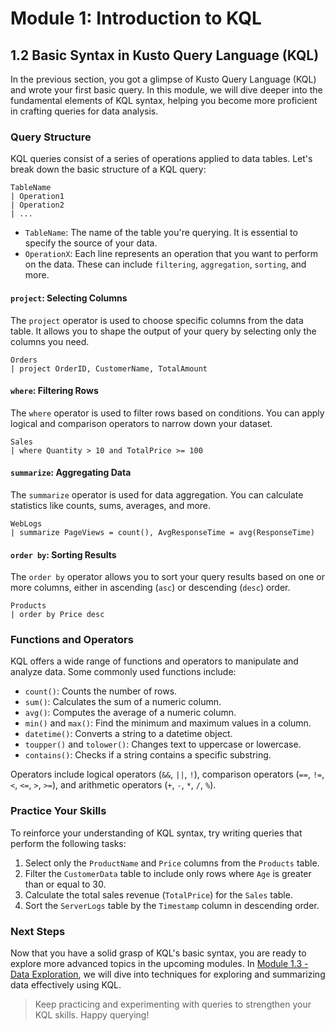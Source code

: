# Module 1: Introduction to KQL

## 1.2 Basic Syntax in Kusto Query Language (KQL)

In the previous section, you got a glimpse of Kusto Query Language (KQL) and wrote your first basic query. In this module, we will dive deeper into the fundamental elements of KQL syntax, helping you become more proficient in crafting queries for data analysis.

### Query Structure

KQL queries consist of a series of operations applied to data tables. Let's break down the basic structure of a KQL query:

```kql
TableName
| Operation1
| Operation2
| ...
```

- `TableName`: The name of the table you're querying. It is essential to specify the source of your data.
- `OperationX`: Each line represents an operation that you want to perform on the data. These can include `filtering`, `aggregation`, `sorting`, and more.

#### `project`: Selecting Columns

The `project` operator is used to choose specific columns from the data table. It allows you to shape the output of your query by selecting only the columns you need.

```kql
Orders
| project OrderID, CustomerName, TotalAmount
```

#### `where`: Filtering Rows

The `where` operator is used to filter rows based on conditions. You can apply logical and comparison operators to narrow down your dataset.

```kql
Sales
| where Quantity > 10 and TotalPrice >= 100
```

#### `summarize`: Aggregating Data

The `summarize` operator is used for data aggregation. You can calculate statistics like counts, sums, averages, and more.

```kql
WebLogs
| summarize PageViews = count(), AvgResponseTime = avg(ResponseTime)
```

#### `order by`: Sorting Results

The `order by` operator allows you to sort your query results based on one or more columns, either in ascending (`asc`) or descending (`desc`) order.

```kql
Products
| order by Price desc
```

### Functions and Operators

KQL offers a wide range of functions and operators to manipulate and analyze data. Some commonly used functions include:

- `count()`: Counts the number of rows.
- `sum()`: Calculates the sum of a numeric column.
- `avg()`: Computes the average of a numeric column.
- `min()` and `max()`: Find the minimum and maximum values in a column.
- `datetime()`: Converts a string to a datetime object.
- `toupper()` and `tolower()`: Changes text to uppercase or lowercase.
- `contains()`: Checks if a string contains a specific substring.

Operators include logical operators (`&&`, `||`, `!`), comparison operators (`==`, `!=`, `<`, `<=`, `>`, `>=`), and arithmetic operators (`+`, `-`, `*`, `/`, `%`).

### Practice Your Skills

To reinforce your understanding of KQL syntax, try writing queries that perform the following tasks:

1. Select only the `ProductName` and `Price` columns from the `Products` table.
2. Filter the `CustomerData` table to include only rows where `Age` is greater than or equal to 30.
3. Calculate the total sales revenue (`TotalPrice`) for the `Sales` table.
4. Sort the `ServerLogs` table by the `Timestamp` column in descending order.

### Next Steps

Now that you have a solid grasp of KQL's basic syntax, you are ready to explore more advanced topics in the upcoming modules. In [Module 1.3 - Data Exploration](1.3_Data_Exploration.md), we will dive into techniques for exploring and summarizing data effectively using KQL.

> Keep practicing and experimenting with queries to strengthen your KQL skills. Happy querying!
